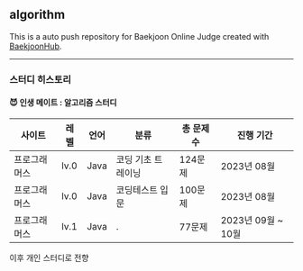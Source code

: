 ## algorithm
This is a auto push repository for Baekjoon Online Judge created with [BaekjoonHub](https://github.com/BaekjoonHub/BaekjoonHub).


---

### 스터디 히스토리
#### 😈 인생 메이트 : 알고리즘 스터디

|사이트|레벨|언어|분류|총 문제 수|진행 기간|
|---|---|---|---|---|---|
|프로그래머스|lv.0|Java|코딩 기초 트레이닝|124문제|2023년 08월|
|프로그래머스|lv.0|Java|코딩테스트 입문|100문제|2023년 08월|
|프로그래머스|lv.1|Java|.|77문제|2023년 09월 ~ 10월 |

이후 개인 스터디로 전향
